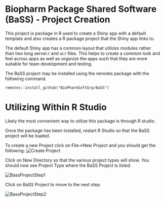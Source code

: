 # Biopharm Package Shared Software (BaSS) - Project Creation
This project is package in R used to create a Shiny app with a default template and also creates a R package project that the Shiny app links to.

The default Shiny app has a common layout that utilizes modules rather than two long server.r and ui.r files.  This helps to create a common look and feel across apps as well as organize the apps such that they are more suitable for team development and testing. 

The BaSS project may be installed using the remotes package with the following command. 

 
```
remotes::install_github("BioPharmSoftGrp/BaSS")
```

# Utilizing Within R Studio
Likely the most convenient way to utilize this package is through R studio.  

Once the package has been installed, restart R Studio so that the BaSS project will be loaded.   

To create a new Project click on File->New Project and you should get the following:
![Create Project](CreateProject.png)

Click on New Directory so that the various project types will show. You should now see Project Type where the BaSS Project is listed.

![BassProjectStep1](BaSSProjectStep1.png)

Click on BaSS Project to move to the next step.

![BassProjectStep2](BaSSProjectStep2.png)
